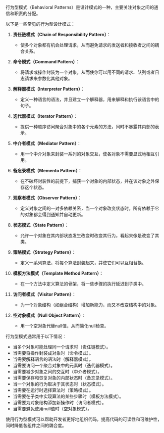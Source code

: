 行为型模式（Behavioral Patterns）是设计模式的一种，主要关注对象之间的通信和职责的分配。

以下是一些常见的行为型设计模式：

1. **责任链模式（Chain of Responsibility Pattern）**：
   - 使多个对象都有机会处理请求，从而避免请求的发送者和接收者之间的耦合关系。

2. **命令模式（Command Pattern）**：
   - 将请求或操作封装为一个对象，从而使你可以用不同的请求、队列或者日志请求来参数化其他对象。

3. **解释器模式（Interpreter Pattern）**：
   - 定义一种语言的语法，并且建立一个解释器，用来解释和执行该语言中的句子。

4. **迭代器模式（Iterator Pattern）**：
   - 提供一种顺序访问聚合对象中的各个元素的方法，同时不暴露其内部的表示。

5. **中介者模式（Mediator Pattern）**：
   - 用一个中介对象来封装一系列的对象交互，使各对象不需要显式地相互引用。

6. **备忘录模式（Memento Pattern）**：
   - 在不破坏封装性的前提下，捕获一个对象的内部状态，并在该对象之外保存这个状态。

7. **观察者模式（Observer Pattern）**：
   - 定义对象之间的一对多依赖关系，当一个对象改变状态时，所有依赖于它的对象都会得到通知并自动更新。

8. **状态模式（State Pattern）**：
   - 允许一个对象在其内部状态发生改变时改变其行为，看起来像是改变了其类。

9. **策略模式（Strategy Pattern）**：
   - 定义一系列算法，将每个算法封装起来，并使它们可以互相替换。

10. **模板方法模式（Template Method Pattern）**：
    - 在一个方法中定义算法的骨架，将一些步骤的执行延迟到子类中。

11. **访问者模式（Visitor Pattern）**：
    - 为一个对象结构（如组合结构）增加新能力，而又不改变结构中的对象。

12. **空对象模式（Null Object Pattern）**：
    - 用一个空对象代替null值，从而简化null检查。

行为型模式通常用于以下情况：
- 当多个对象可能处理同一个请求时（责任链模式）。
- 当需要将操作封装成对象时（命令模式）。
- 当需要解释语言的语法时（解释器模式）。
- 当需要访问一个聚合对象中的元素时（迭代器模式）。
- 当需要减少对象之间的交互时（中介者模式）。
- 当需要保存和恢复对象的内部状态时（备忘录模式）。
- 当一个对象的行为取决于其状态时（状态模式）。
- 当需要在运行时选择算法时（策略模式）。
- 当需要在子类中实现算法的某些步骤时（模板方法模式）。
- 当需要为对象结构添加新操作时（访问者模式）。
- 当需要避免使用null值时（空对象模式）。

使用行为型模式可以帮助开发者更好地组织代码，提高代码的可读性和可维护性，同时降低各组件之间的耦合度。
